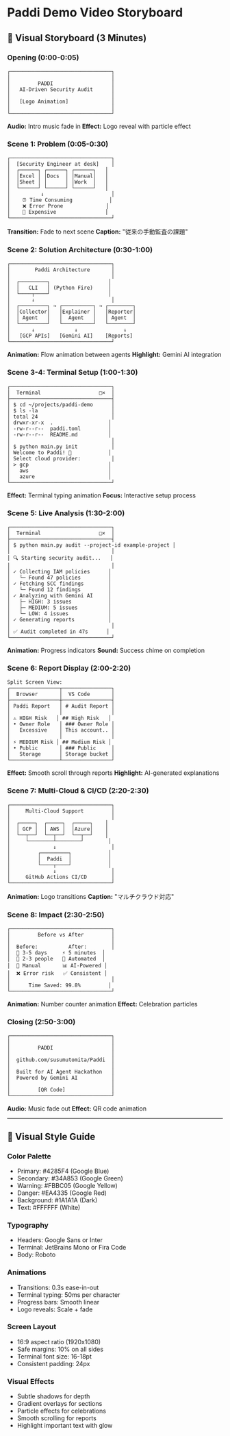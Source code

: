 # Paddi Demo Video Storyboard

## 🎨 Visual Storyboard (3 Minutes)

### Opening (0:00-0:05)
```
┌─────────────────────────────────┐
│                                 │
│         PADDI                   │
│   AI-Driven Security Audit      │
│                                 │
│   [Logo Animation]              │
│                                 │
└─────────────────────────────────┘
```
**Audio:** Intro music fade in
**Effect:** Logo reveal with particle effect

### Scene 1: Problem (0:05-0:30)
```
┌─────────────────────────────────┐
│  [Security Engineer at desk]    │
│  ┌──────┐ ┌──────┐ ┌──────┐   │
│  │Excel │ │Docs  │ │Manual│   │
│  │Sheet │ │      │ │Work  │   │
│  └──────┘ └──────┘ └──────┘   │
│          ↓                      │
│    ⏰ Time Consuming            │
│    ❌ Error Prone              │
│    💸 Expensive                │
└─────────────────────────────────┘
```
**Transition:** Fade to next scene
**Caption:** "従来の手動監査の課題"

### Scene 2: Solution Architecture (0:30-1:00)
```
┌─────────────────────────────────┐
│        Paddi Architecture       │
│                                 │
│  ┌─────────┐                   │
│  │   CLI   │ (Python Fire)     │
│  └────┬────┘                   │
│       ↓                         │
│  ┌─────────┐ → ┌──────────┐ → ┌────────┐
│  │Collector│   │Explainer │   │Reporter│
│  │ Agent   │   │  Agent   │   │ Agent  │
│  └─────────┘   └──────────┘   └────────┘
│       ↓             ↓               ↓
│   [GCP APIs]   [Gemini AI]    [Reports]
└─────────────────────────────────┘
```
**Animation:** Flow animation between agents
**Highlight:** Gemini AI integration

### Scene 3-4: Terminal Setup (1:00-1:30)
```
┌─────────────────────────────────┐
│  Terminal                   □×  │
├─────────────────────────────────┤
│ $ cd ~/projects/paddi-demo      │
│ $ ls -la                        │
│ total 24                        │
│ drwxr-xr-x  .                  │
│ -rw-r--r--  paddi.toml         │
│ -rw-r--r--  README.md          │
│                                 │
│ $ python main.py init           │
│ Welcome to Paddi! 🚀            │
│ Select cloud provider:          │
│ > gcp                          │
│   aws                          │
│   azure                        │
└─────────────────────────────────┘
```
**Effect:** Terminal typing animation
**Focus:** Interactive setup process

### Scene 5: Live Analysis (1:30-2:00)
```
┌─────────────────────────────────┐
│  Terminal                   □×  │
├─────────────────────────────────┤
│ $ python main.py audit --project-id example-project │
│                                 │
│ 🔍 Starting security audit...   │
│                                 │
│ ✓ Collecting IAM policies      │
│   └─ Found 47 policies         │
│ ✓ Fetching SCC findings        │
│   └─ Found 12 findings         │
│ ✓ Analyzing with Gemini AI     │
│   ├─ HIGH: 3 issues            │
│   ├─ MEDIUM: 5 issues          │
│   └─ LOW: 4 issues             │
│ ✓ Generating reports           │
│                                 │
│ ✅ Audit completed in 47s      │
└─────────────────────────────────┘
```
**Animation:** Progress indicators
**Sound:** Success chime on completion

### Scene 6: Report Display (2:00-2:20)
```
Split Screen View:
┌────────────────┬────────────────┐
│  Browser       │  VS Code       │
├────────────────┼────────────────┤
│ Paddi Report   │ # Audit Report │
│                │                │
│ ⚠️ HIGH Risk   │ ## High Risk   │
│ • Owner Role   │ ### Owner Role │
│   Excessive    │ This account.. │
│                │                │
│ ⚡ MEDIUM Risk │ ## Medium Risk │
│ • Public       │ ### Public     │
│   Storage      │ Storage bucket │
└────────────────┴────────────────┘
```
**Effect:** Smooth scroll through reports
**Highlight:** AI-generated explanations

### Scene 7: Multi-Cloud & CI/CD (2:20-2:30)
```
┌─────────────────────────────────┐
│     Multi-Cloud Support         │
│                                 │
│  ┌─────┐  ┌─────┐  ┌─────┐    │
│  │ GCP │  │ AWS │  │Azure│    │
│  └──┬──┘  └──┬──┘  └──┬──┘    │
│     └────────┴────────┘        │
│              ↓                  │
│         ┌─────────┐            │
│         │  Paddi  │            │
│         └────┬────┘            │
│              ↓                  │
│     GitHub Actions CI/CD        │
└─────────────────────────────────┘
```
**Animation:** Logo transitions
**Caption:** "マルチクラウド対応"

### Scene 8: Impact (2:30-2:50)
```
┌─────────────────────────────────┐
│         Before vs After         │
│                                 │
│  Before:          After:        │
│  📅 3-5 days     ⚡ 5 minutes  │
│  👥 2-3 people   🤖 Automated  │
│  📝 Manual       📊 AI-Powered │
│  ❌ Error risk   ✅ Consistent │
│                                 │
│      Time Saved: 99.8%         │
└─────────────────────────────────┘
```
**Animation:** Number counter animation
**Effect:** Celebration particles

### Closing (2:50-3:00)
```
┌─────────────────────────────────┐
│                                 │
│         PADDI                   │
│                                 │
│  github.com/susumutomita/Paddi  │
│                                 │
│  Built for AI Agent Hackathon   │
│  Powered by Gemini AI           │
│                                 │
│         [QR Code]               │
└─────────────────────────────────┘
```
**Audio:** Music fade out
**Effect:** QR code animation

---

## 🎨 Visual Style Guide

### Color Palette
- Primary: #4285F4 (Google Blue)
- Secondary: #34A853 (Google Green)
- Warning: #FBBC05 (Google Yellow)
- Danger: #EA4335 (Google Red)
- Background: #1A1A1A (Dark)
- Text: #FFFFFF (White)

### Typography
- Headers: Google Sans or Inter
- Terminal: JetBrains Mono or Fira Code
- Body: Roboto

### Animations
- Transitions: 0.3s ease-in-out
- Terminal typing: 50ms per character
- Progress bars: Smooth linear
- Logo reveals: Scale + fade

### Screen Layout
- 16:9 aspect ratio (1920x1080)
- Safe margins: 10% on all sides
- Terminal font size: 16-18pt
- Consistent padding: 24px

### Visual Effects
- Subtle shadows for depth
- Gradient overlays for sections
- Particle effects for celebrations
- Smooth scrolling for reports
- Highlight important text with glow